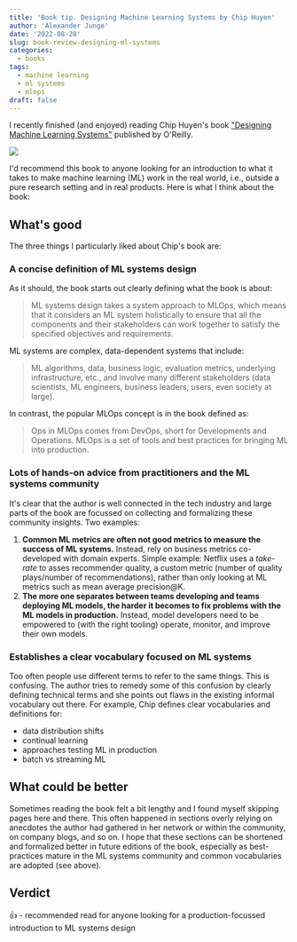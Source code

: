 ```yaml
---
title: 'Book tip. Designing Machine Learning Systems by Chip Huyen'
author: 'Alexander Junge'
date: '2022-08-28'
slug: book-review-designing-ml-systems
categories:
  - books
tags:
  - machine learning
  - ml systems
  - mlops
draft: false
---
```


I recently finished (and enjoyed) reading Chip Huyen's book ["Designing Machine Learning Systems"](https://github.com/chiphuyen/dmls-book)
published by O'Reilly.

![](/posts/2022-08-28/book-designing-ml-systems.png)

I'd recommend this book to anyone looking for an introduction to what it takes to make machine
learning (ML) work in the real world, i.e., outside a pure research setting and in real products.
Here is what I think about the book:

## What's good

The three things I particularly liked about Chip's book are:

### A concise definition of ML systems design

As it should, the book starts out clearly defining what the book is about:

> ML systems design takes a system approach to MLOps, which means that it considers an ML system holistically to ensure that all the components and their stakeholders can work together to satisfy the specified objectives and requirements.

ML systems are complex, data-dependent systems that include: 

> ML algorithms, data, business logic, evaluation metrics, underlying infrastructure, etc., and involve many different stakeholders (data scientists, ML engineers, business leaders, users, even society at large).

In contrast, the popular MLOps concept is in the book defined as:

> Ops in MLOps comes from DevOps, short for Developments and Operations. MLOps is a set of tools and best practices for bringing ML into production.

### Lots of hands-on advice from practitioners and the ML systems community

It's clear that the author is well connected in the tech industry and large parts of the book
are focussed on collecting and formalizing these community insights. Two examples:

1. **Common ML metrics are often not good metrics to measure the success of ML systems.** Instead, rely on business metrics co-developed with domain experts. Simple example: Netflix uses a *take-rate* to asses recommender quality, a custom metric (number of quality plays/number of recommendations), rather than only looking at ML metrics such as mean average precision@K.
2. **The more one separates between teams developing and teams deploying ML models, the harder it becomes to fix problems with the ML models in production.** Instead, model developers need to be empowered to (with the right tooling) operate, monitor, and improve their own models.

### Establishes a clear vocabulary focused on ML systems

Too often people use different terms to refer to the same things. This is confusing.
The author tries to remedy some of this confusion by clearly defining technical terms and
she points out flaws in the existing informal vocabulary out there.
For example, Chip defines clear vocabularies and definitions for:

- data distribution shifts
- continual learning
- approaches testing ML in production
- batch vs streaming ML

## What could be better

Sometimes reading the book felt a bit lengthy and I found myself skipping pages here and there.
This often happened in sections overly relying on anecdotes the author had gathered in her network or
within the community, on company blogs, and so on.
I hope that these sections can be shortened and formalized better in future editions of the book,
especially as best-practices mature in the ML systems community and common vocabularies are adopted (see above).

## Verdict

👍 - recommended read for anyone looking for a production-focussed introduction to ML systems design